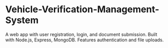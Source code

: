 # Vehicle-Verification-Management-System
A web app with user registration, login, and document submission. Built with Node.js, Express, MongoDB. Features authentication and file uploads.
